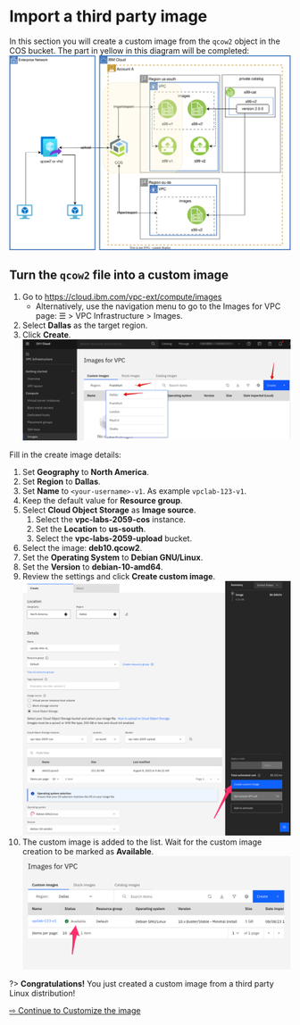# Import a third party image

In this section you will create a custom image from the `qcow2` object in the COS bucket. The part in yellow in this diagram will be completed:
  ![](images/create-image-vsi.svg ':size=600')

## Turn the `qcow2` file into a custom image

1. Go to https://cloud.ibm.com/vpc-ext/compute/images
   * Alternatively, use the navigation menu to go to the Images for VPC page: ☰ > VPC Infrastructure > Images.
1. Select **Dallas** as the target region.
1. Click **Create**.
  ![](images/15-create-image.png ':size=400')

Fill in the create image details:
1. Set **Geography** to **North America**.
1. Set **Region** to **Dallas**.
1. Set **Name** to `<your-username>-v1`. As example `vpclab-123-v1`.
1. Keep the default value for **Resource group**.
1. Select **Cloud Object Storage** as **Image source**.
   1. Select the **vpc-labs-2059-cos** instance.
   1. Set the **Location** to **us-south**.
   1. Select the **vpc-labs-2059-upload** bucket.
1. Select the image: **deb10.qcow2**.
1. Set the **Operating System** to **Debian GNU/Linux**.
1. Set the **Version** to **debian-10-amd64**.
1. Review the settings and click **Create custom image**.
   ![](images/15-create-image-settings.png ':size=600')
1. The custom image is added to the list. Wait for the custom image creation to be marked as **Available**.
   ![](images/15-image-available.png ':size=400')

?> **Congratulations!** You just created a custom image from a third party Linux distribution!

[⇨ Continue to Customize the image](20-create-instance.md)
